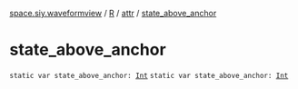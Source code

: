 [space.siy.waveformview](../../index.md) / [R](../index.md) / [attr](index.md) / [state_above_anchor](./state_above_anchor.md)

# state_above_anchor

`static var state_above_anchor: `[`Int`](https://kotlinlang.org/api/latest/jvm/stdlib/kotlin/-int/index.html)
`static var state_above_anchor: `[`Int`](https://kotlinlang.org/api/latest/jvm/stdlib/kotlin/-int/index.html)